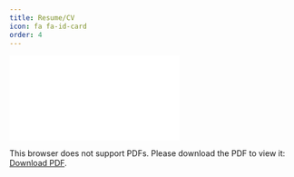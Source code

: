 ```yaml
---
title: Resume/CV
icon: fa fa-id-card
order: 4
---
```


<object data="/assets/Klostermann.pdf" type="application/pdf" width="700px" height="700px">
    <embed src="/assets/Klostermann.pdf">
        <p>This browser does not support PDFs. Please download the PDF to view it: <a href="http://aiko.dev/assets/Klostermann.pdf">Download PDF</a>.</p>
    </embed>
</object>
